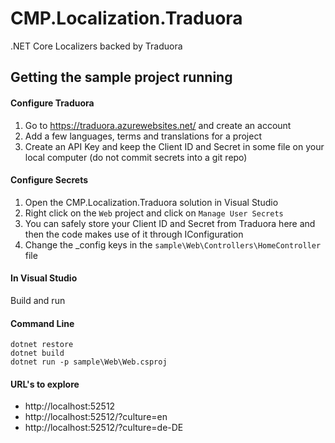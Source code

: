 # CMP.Localization.Traduora
.NET Core Localizers backed by Traduora

## Getting the sample project running

#### Configure Traduora
1. Go to https://traduora.azurewebsites.net/ and create an account
2. Add a few languages, terms and translations for a project
3. Create an API Key and keep the Client ID and Secret in some file on your local computer (do not commit secrets into a git repo)

#### Configure Secrets
1. Open the CMP.Localization.Traduora solution in Visual Studio
2. Right click on the `Web` project and click on `Manage User Secrets`
3. You can safely store your Client ID and Secret from Traduora here and then the code makes use of it through IConfiguration
4. Change the _config keys in the `sample\Web\Controllers\HomeController` file 

#### In Visual Studio
Build and run

#### Command Line
````
dotnet restore
dotnet build
dotnet run -p sample\Web\Web.csproj
````

#### URL's to explore
* http://localhost:52512
* http://localhost:52512/?culture=en
* http://localhost:52512/?culture=de-DE